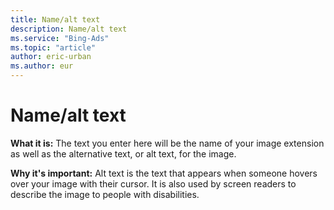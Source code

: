 ```yaml
---
title: Name/alt text
description: Name/alt text
ms.service: "Bing-Ads"
ms.topic: "article"
author: eric-urban
ms.author: eur
---
```


# Name/alt text

**What it is:**        The text you enter here will be the name of your image extension as well as the alternative text, or alt text, for the image.

**Why it's important:**        Alt text is the text that appears when someone hovers over your image with their cursor. It is also used by screen readers to describe the image to people with disabilities.


